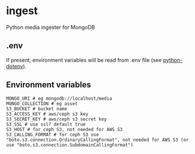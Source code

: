 # ingest
Python media ingester for MongoDB

## .env
If present, environment variables will be read from .env file (see [python-dotenv](https://github.com/theskumar/python-dotenv/blob/master/README.rst)).

## Environment variables
```
MONGO_URI # eg mongodb://localhost/media
MONGO_COLLECTION # eg asset
S3_BUCKET # bucket name
S3_ACCESS_KEY # aws/ceph s3 key
S3_SECRET_KEY # aws/ceph s3 secret key
S3_SSL # use ssl? default true
S3_HOST # for ceph S3, not needed for AWS S3
S3_CALLING_FORMAT # for ceph S3 use "boto.s3.connection.OrdinaryCallingFormat", not needed for AWS S3 (or use "boto.s3.connection.SubdomainCallingFormat")
```
